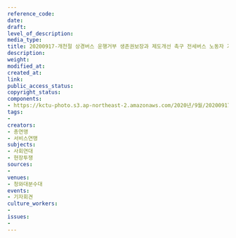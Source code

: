 ```yaml
---
reference_code: 
date: 
draft: 
level_of_description: 
media_type: 
title: 20200917-개천절 상경버스 운행거부 생존권보장과 제도개선 촉구 전세버스 노동자 기자회견
description: 
weight: 
modified_at: 
created_at: 
link: 
public_access_status: 
copyright_status: 
components:
- https://kctu-photo.s3.ap-northeast-2.amazonaws.com/2020년/9월/20200917-개천절+상경버스+운행거부+생존권보장과+제도개선+촉구+전세버스+노동자+기자회견/_5D_0262.jpg
tags:
- 
creators:
- 총연맹
- 서비스연맹
subjects:
- 사회연대
- 현장투쟁
sources:
- 
venues:
- 청와대분수대
events:
- 기자회견
culture_workers:
- 
issues:
- 
---
```

